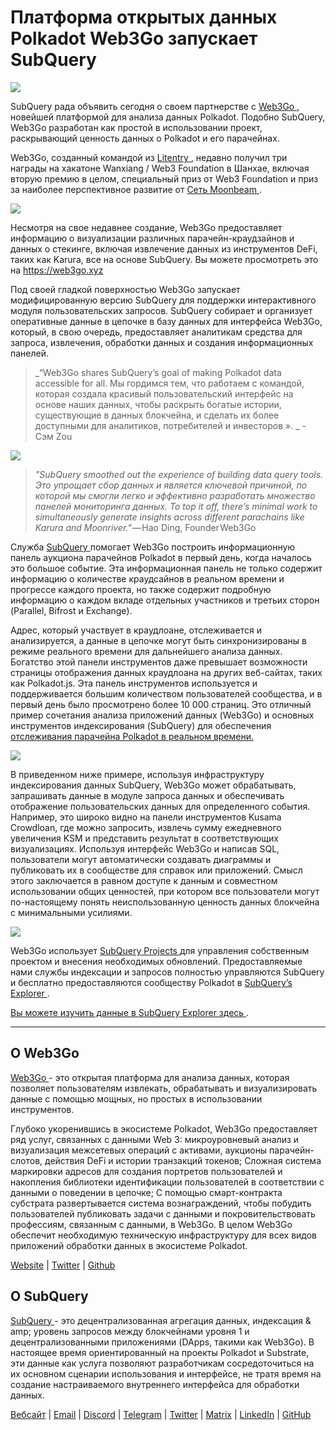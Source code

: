 # Платформа открытых данных Polkadot Web3Go запускает SubQuery

![](https://cdn-images-1.medium.com/max/800/1*LVZ_xKn_K5DlTSxqTr-2BA.png)

SubQuery рада объявить сегодня о своем партнерстве с [ Web3Go ](https://www.web3go.xyz/), новейшей платформой для анализа данных Polkadot. Подобно SubQuery, Web3Go разработан как простой в использовании проект, раскрывающий ценность данных о Polkadot и его парачейнах.

Web3Go, созданный командой из [ Litentry ](https://www.litentry.com/), недавно получил три награды на хакатоне Wanxiang / Web3 Foundation в Шанхае, включая вторую премию в целом, специальный приз от Web3 Foundation и приз за наиболее перспективное развитие от [ Сеть Moonbeam ](https://moonbeam.network/).

![](https://cdn-images-1.medium.com/max/800/1*QOng9s-Mc62WBElrj6KBmg.gif)

Несмотря на свое недавнее создание, Web3Go предоставляет информацию о визуализации различных парачейн-краудзайнов и данных о стекинге, включая извлечение данных из инструментов DeFi, таких как Karura, все на основе SubQuery. Вы можете просмотреть это на [ https://web3go.xyz ](https://web3go.xyz/#/)

Под своей гладкой поверхностью Web3Go запускает модифицированную версию SubQuery для поддержки интерактивного модуля пользовательских запросов. SubQuery собирает и организует оперативные данные в цепочке в базу данных для интерфейса Web3Go, который, в свою очередь, предоставляет аналитикам средства для запроса, извлечения, обработки данных и создания информационных панелей.

> _“Web3Go shares SubQuery’s goal of making Polkadot data accessible for all. Мы гордимся тем, что работаем с командой, которая создала красивый пользовательский интерфейс на основе наших данных, чтобы раскрыть богатые истории, существующие в данных блокчейна, и сделать их более доступными для аналитиков, потребителей и инвесторов ». _ - Сэм Zou

![](https://cdn-images-1.medium.com/max/800/1*v2Ip-qCB6hkiNiEPY32hrw.png)

> *"SubQuery smoothed out the experience of building data query tools. Это упрощает сбор данных и является ключевой причиной, по которой мы смогли легко и эффективно разработать множество панелей мониторинга данных. To top it off, there’s minimal work to simultaneously generate insights across different parachains like Karura and Moonriver."* — Hao Ding, Founder Web3Go

Служба [ SubQuery ](https://subquery.network/) помогает Web3Go построить информационную панель аукциона парачейнов Polkadot в первый день, когда началось это большое событие. Эта информационная панель не только содержит информацию о количестве краудсайнов в реальном времени и прогрессе каждого проекта, но также содержит подробную информацию о каждом вкладе отдельных участников и третьих сторон (Parallel, Bifrost и Exchange).

Адрес, который участвует в краудлоане, отслеживается и анализируется, а данные в цепочке могут быть синхронизированы в режиме реального времени для дальнейшего анализа данных. Богатство этой панели инструментов даже превышает возможности страницы отображения данных краудлоана на других веб-сайтах, таких как Polkadot.js. Эта панель инструментов используется и поддерживается большим количеством пользователей сообщества, и в первый день было просмотрено более 10 000 страниц. Это отличный пример сочетания анализа приложений данных (Web3Go) и основных инструментов индексирования (SubQuery) для обеспечения [ отслеживания парачейна Polkadot в реальном времени. ](https://web3go.xyz/#/ParaChainProfiler4Polkadot?chainType=Polkadot)

![](https://cdn-images-1.medium.com/max/800/1*XM2TalsUm1Z93lV5zFMf9w.png)

В приведенном ниже примере, используя инфраструктуру индексирования данных SubQuery, Web3Go может обрабатывать, запрашивать данные в модуле запроса данных и обеспечивать отображение пользовательских данных для определенного события. Например, это широко видно на панели инструментов Kusama Crowdloan, где можно запросить, извлечь сумму ежедневного увеличения KSM и представить результат в соответствующих визуализациях. Используя интерфейс Web3Go и написав SQL, пользователи могут автоматически создавать диаграммы и публиковать их в сообществе для справок или приложений. Смысл этого заключается в равном доступе к данным и совместном использовании общих ценностей, при котором все пользователи могут по-настоящему понять неиспользованную ценность данных блокчейна с минимальными усилиями.

![](https://cdn-images-1.medium.com/max/800/1*Z2g_zEFqOJ3T_2BDDDZT4A.png)

Web3Go использует [ SubQuery Projects ](https://project.subquery.network/) для управления собственным проектом и внесения необходимых обновлений. Предоставляемые нами службы индексации и запросов полностью управляются SubQuery и бесплатно предоставляются сообществу Polkadot в [ SubQuery’s Explorer ](https://explorer.subquery.network/).

[ Вы можете изучить данные в SubQuery Explorer здесь ](https://explorer.subquery.network/subquery/bianyunjian/polkadot-crowdloans).

---

## О Web3Go

[ Web3Go ](https://www.web3go.xyz/) - это открытая платформа для анализа данных, которая позволяет пользователям извлекать, обрабатывать и визуализировать данные с помощью мощных, но простых в использовании инструментов.

Глубоко укоренившись в экосистеме Polkadot, Web3Go предоставляет ряд услуг, связанных с данными Web 3: микроуровневый анализ и визуализация межсетевых операций с активами, аукционы парачейн-слотов, действия DeFi и истории транзакций токенов; Сложная система маркировки адресов для создания портретов пользователей и накопления библиотеки идентификации пользователей в соответствии с данными о поведении в цепочке; С помощью смарт-контракта субстрата развертывается система вознаграждений, чтобы побудить пользователей публиковать задачи с данными и покровительствовать профессиям, связанным с данными, в Web3Go. В целом Web3Go обеспечит необходимую техническую инфраструктуру для всех видов приложений обработки данных в экосистеме Polkadot.

[Website](https://web3go.xyz/#/) | [Twitter](http://twitter.com/web3go) | [Github](https://github.com/web3go-xyz)

## О SubQuery

[ SubQuery ](https://subquery.network/) - это децентрализованная агрегация данных, индексация & amp; уровень запросов между блокчейнами уровня 1 и децентрализованными приложениями (DApps, такими как Web3Go). В настоящее время ориентированный на проекты Polkadot и Substrate, эти данные как услуга позволяют разработчикам сосредоточиться на их основном сценарии использования и интерфейсе, не тратя время на создание настраиваемого внутреннего интерфейса для обработки данных.

[Вебсайт](https://subquery.network/) | [Email](mailto:hello@subquery.network) | [Discord](https://discord.com/invite/78zg8aBSMG) | [Telegram](https://t.me/subquerynetwork) | [Twitter](https://twitter.com/subquerynetwork) | [Matrix](https://matrix.to/#/#subquery:matrix.org) | [LinkedIn](https://www.linkedin.com/company/subquery) | [GitHub](https://github.com/subquery)
